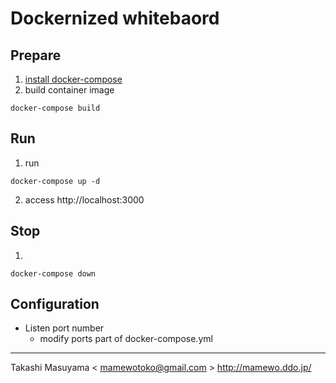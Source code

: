 Dockernized whitebaord
======================

Prepare
-------
1. [install docker-compose](https://docs.docker.com/compose/install/)
2. build container image

```
docker-compose build
```

Run
---
1. run

```
docker-compose up -d
```
2. access http://localhost:3000

Stop
----
1.

```
docker-compose down
```


Configuration
--------------
* Listen port number
  * modify ports part of docker-compose.yml

----
Takashi Masuyama < mamewotoko@gmail.com >
http://mamewo.ddo.jp/
